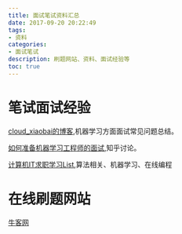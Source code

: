 ```yaml
---
title: 面试笔试资料汇总
date: 2017-09-20 20:22:49
tags:
- 资料
categories:
- 面试笔试
description: 刷题网站、资料、面试经验等
toc: true
---
```


# 笔试面试经验

[cloud_xiaobai的博客](http://blog.csdn.net/cloud_xiaobai/article/list/1),机器学习方面面试常见问题总结。

[如何准备机器学习工程师的面试](https://www.zhihu.com/question/23259302),知乎讨论。

[计算机IT求职学习List](http://www.cnblogs.com/GarfieldEr007/p/5342797.html),算法相关、机器学习、在线编程

# 在线刷题网站

[牛客网](https://www.nowcoder.com/)
